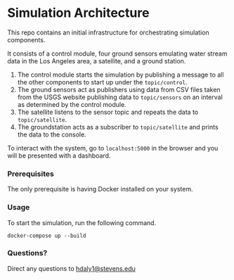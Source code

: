 # Simulation Architecture

This repo contains an initial infrastructure for orchestrating simulation components.

It consists of a control module, four ground sensors emulating water stream data in the Los Angeles area, a satellite, and a ground station.
1. The control module starts the simulation by publishing a message to all the other components to start up under the `topic/control`.
2. The ground sensors act as publishers using data from CSV files taken from the USGS website publishing data to `topic/sensors` on an interval as determined by the control module.
3. The satellite listens to the sensor topic and repeats the data to `topic/satellite`.
4. The groundstation acts as a subscriber to `topic/satellite` and prints the data to the console.

To interact with the system, go to `localhost:5000` in the browser and you will be presented with a dashboard.

### Prerequisites

The only prerequisite is having Docker installed on your system.

### Usage

To start the simulation, run the following command.

```
docker-compose up --build
```

### Questions?
Direct any questions to hdaly1@stevens.edu
